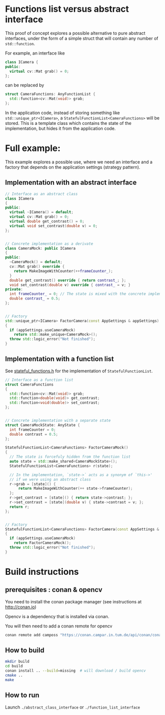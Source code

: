 # Functions list versus abstract interface

This proof of concept explores a possible alternative to pure abstract interfaces, under the form of a simple struct that will contain any number of `std::function`.

For example, an interface like 
````cpp
class ICamera {
public:
  virtual cv::Mat grab() = 0;
};
````

can be replaced by 
````cpp
struct CameraFunctions: AnyFunctionList {
  std::function<cv::Mat(void)> grab;
};
````

In the application code, instead of storing something like `std::unique_ptr<ICamera>`, a `StatefulFunctionList<CameraFunctions>` will be stored. This is a template class which contains the state of the implementation, but hides it from the application code.

# Full example:
This example explores a possible use, where we need an interface and a factory that depends on the application settings (strategy pattern).


## Implementation with an abstract interface

````cpp
// Interface as an abstract class
class ICamera
{
public:
  virtual ~ICamera() = default;
  virtual cv::Mat grab() = 0;
  virtual double get_contrast() = 0;
  virtual void set_contrast(double v) = 0;
};


// Concrete implementation as a derivate
class CameraMock: public ICamera
{
public:
  ~CameraMock() = default;
  cv::Mat grab() override {
    return MakeImageWithCounter(++frameCounter_);
  }
  double get_contrast() override { return contrast_; };
  void set_contrast(double v) override { contrast_ = v; }
private:
  int frameCounter_ = 0; // The state is mixed with the concrete implementation
  double contrast_ = 0.5;
};


// Factory
std::unique_ptr<ICamera> FactorCamera(const AppSettings & appSettings)
{
  if (appSettings.useCameraMock)
    return std::make_unique<CameraMock>();
  throw std::logic_error("Not finished");
}
````

## Implementation with a function list

See [stateful_functions.h](stateful_functions.h) for the implementation of `StatefulFunctionList`.

````cpp
// Interface as a function list
struct CameraFunctions
{
  std::function<cv::Mat(void)> grab;
  std::function<double(void)> get_contrast;
  std::function<void(double)> set_contrast;
};


// Concrete implementation with a separate state
struct CameraMockState: AnyState {
  int frameCounter = 0;
  double contrast = 0.5;
};

StatefulFunctionList<CameraFunctions> FactorCameraMock()
{
  // The state is forcefuly hidden from the function list
  auto state = std::make_shared<CameraMockState>();
  StatefulFunctionList<CameraFunctions> r(state);

  // In the implementation, `state->` acts as a synonym of `this->'
  // if we were using an abstract class
  r->grab = [state]() {
      return MakeImageWithCounter(++ state->frameCounter);
  };
  r->get_contrast = [state]() { return state->contrast; };
  r->set_contrast = [state](double v) { state->contrast = v; };
  return r;
};


// Factory
StatefulFunctionList<CameraFunctions> FactorCamera(const AppSettings & appSettings)
{
  if (appSettings.useCameraMock)
    return FactorCameraMock();
  throw std::logic_error("Not finished");
}
````

# Build instructions 
## prerequisites : conan & opencv

You need to install the conan package manager (see instructions at http://conan.io)

Opencv is a dependency that is installed via conan.

You will then need to add a conan remote for opencv 

````bash
conan remote add camposs "https://conan.campar.in.tum.de/api/conan/conan-camposs"
````

## How to build

````bash
mkdir build
cd build
conan install .. --build=missing  # will download / build opencv 
cmake ..
make
````

## How to run

Launch `./abstract_class_interface` or `./function_list_interface`


